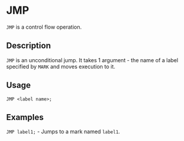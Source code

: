 # JMP

`JMP` is a control flow operation.

## Description

`JMP` is an unconditional jump.
It takes 1 argument - the name of a label specified by `MARK` and moves execution to it.

## Usage

`JMP <label name>;`

## Examples

`JMP label1;` - Jumps to a mark named `label1`.
